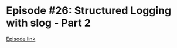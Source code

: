 # Episode #26: Structured Logging with slog - Part 2

[Episode link](https://www.codeheim.io/courses/Episode-26-Structured-Logging-with-slog---Part-2-65dd3048e4b04025f8254e5a)
